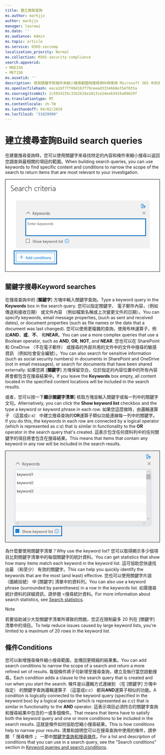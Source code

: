 ```yaml
---
title: 建立搜尋查詢
ms.author: markjjo
author: markjjo
manager: laurawi
ms.date: ''
ms.audience: Admin
ms.topic: article
ms.service: O365-seccomp
localization_priority: Normal
ms.collection: M365-security-compliance
search.appverid:
- MOE150
- MET150
ms.assetid: ''
description: 使用關鍵字和條件來縮小搜尋範圍時搜尋資料時使用 Microsoft 365 中的資料進行調查。
ms.openlocfilehash: eeca1bf7ff89d1b7f79ceeed3334668e354f035a
ms.sourcegitcommit: 2c5834235c32b2616e1813ce24eeb3419a09629f
ms.translationtype: MT
ms.contentlocale: zh-TW
ms.lasthandoff: 04/02/2019
ms.locfileid: "31029998"
---
```

# <a name="build-search-queries"></a><span data-ttu-id="9457f-103">建立搜尋查詢</span><span class="sxs-lookup"><span data-stu-id="9457f-103">Build search queries</span></span>

<span data-ttu-id="9457f-104">在建置搜尋查詢時，您可以使用關鍵字來尋找特定的內容和條件來縮小搜尋以返回您調查與最相關的項目的範圍。</span><span class="sxs-lookup"><span data-stu-id="9457f-104">When building search queries, you can use keywords to find specific content and conditions to narrow the scope of the search to return items that are most relevant to your investigation.</span></span>

![使用關鍵字和條件來縮小搜尋結果](../media/SearchQueryBox.png)

## <a name="keyword-searches"></a><span data-ttu-id="9457f-106">關鍵字搜尋</span><span class="sxs-lookup"><span data-stu-id="9457f-106">Keyword searches</span></span>

<span data-ttu-id="9457f-107">在搜尋查詢中的 [**關鍵字**] 方塊中輸入關鍵字查詢。</span><span class="sxs-lookup"><span data-stu-id="9457f-107">Type a keyword query in the **Keywords** box in the search query.</span></span> <span data-ttu-id="9457f-108">您可以指定關鍵字、 電子郵件內容，（例如傳送和接收日期） 或文件內容 （例如檔案名稱或上次變更文件的日期）。</span><span class="sxs-lookup"><span data-stu-id="9457f-108">You can specify keywords, email message properties, (such as sent and received dates), or document properties (such as file names or the date that a document was last changed).</span></span> <span data-ttu-id="9457f-109">您可以使用更複雜的查詢，使用布林運算子，例如**AND**、**或**、**不**、 和**NEAR**。</span><span class="sxs-lookup"><span data-stu-id="9457f-109">You can use a more complex queries that use a Boolean operator, such as **AND**, **OR**, **NOT**, and **NEAR**.</span></span> <span data-ttu-id="9457f-110">您也可以在 SharePoint 和 OneDrive （不在電子郵件） 或搜尋的外部共用的文件中的文件中搜尋的敏感資訊 （例如社會安全編號）。</span><span class="sxs-lookup"><span data-stu-id="9457f-110">You can also search for sensitive information (such as social security numbers) in documents in SharePoint and OneDrive (not in email messages), or search for documents that have been shared externally.</span></span> <span data-ttu-id="9457f-111">如果您將 [**關鍵字**] 方塊保留空白，位於指定的內容位置中的所有內容將會都包含在搜尋結果中。</span><span class="sxs-lookup"><span data-stu-id="9457f-111">If you leave the **Keywords** box empty, all content located in the specified content locations will be included in the search results.</span></span>
    
<span data-ttu-id="9457f-112">或者，您可以按一下**顯示關鍵字清單**] 核取方塊並輸入關鍵字或每一列中的關鍵字文句。</span><span class="sxs-lookup"><span data-stu-id="9457f-112">Alternatively, you can click the **Show keyword list** checkbox and the type a keyword or keyword phrase in each row.</span></span> <span data-ttu-id="9457f-113">如果您這麼做時，由邏輯運算子 （這當成*c:s*） 中建立搜尋查詢的**OR**運算子類似功能連線每一列中的關鍵字。</span><span class="sxs-lookup"><span data-stu-id="9457f-113">If you do this, the keywords in each row are connected by a logical operator (which is represented as *c:s*) that is similar in functionality to the **OR** operator in the search query that's created.</span></span> <span data-ttu-id="9457f-114">這表示包含任何資料列中的任何關鍵字的項目將會包含在搜尋結果。</span><span class="sxs-lookup"><span data-stu-id="9457f-114">This means that items that contain any keyword in any row will be included in the search results.</span></span>

![使用 [關鍵字] 清單以取得在查詢中每個關鍵字統計資料](../media/KeywordListSearch.png)

<span data-ttu-id="9457f-116">為什麼要使用關鍵字清單？</span><span class="sxs-lookup"><span data-stu-id="9457f-116">Why use the keyword list?</span></span> <span data-ttu-id="9457f-117">您可以取得顯示多少個項目比對關鍵字清單中的每個關鍵字的統計資料。</span><span class="sxs-lookup"><span data-stu-id="9457f-117">You can get statistics that show how many items match each keyword in the keyword list.</span></span> <span data-ttu-id="9457f-118">這可協助您快速找出最 （和至少） 有效的關鍵字。</span><span class="sxs-lookup"><span data-stu-id="9457f-118">This can help you quickly identify the keywords that are the most (and least) effective.</span></span> <span data-ttu-id="9457f-119">您也可以使用關鍵字片語 （圍繞括號） 中 [關鍵字] 清單中的資料列。</span><span class="sxs-lookup"><span data-stu-id="9457f-119">You can also use a keyword phrase (surrounded by parentheses) in a row in the keywords list.</span></span> <span data-ttu-id="9457f-120">如需搜尋統計資料的詳細資訊，請參閱 <<c0>搜尋統計資料。</span><span class="sxs-lookup"><span data-stu-id="9457f-120">For more information about search statistics, see [Search statistics](search-statistics.md).</span></span>

> [!NOTE]
> <span data-ttu-id="9457f-121">若要協助減少大型關鍵字清單所導致的問題，您正在限制最多 20 列在 [關鍵字] 清單中的項目。</span><span class="sxs-lookup"><span data-stu-id="9457f-121">To help reduce issues caused by large keyword lists, you're limited to a maximum of 20 rows in the keyword list.</span></span>

## <a name="conditions"></a><span data-ttu-id="9457f-122">條件</span><span class="sxs-lookup"><span data-stu-id="9457f-122">Conditions</span></span>
    
<span data-ttu-id="9457f-123">您可以新增搜尋條件縮小搜尋範圍，並傳回更精細的結果集。</span><span class="sxs-lookup"><span data-stu-id="9457f-123">You can add search conditions to narrow the scope of a search and return a more refined set of results.</span></span> <span data-ttu-id="9457f-124">每個條件將子句新增至搜尋查詢，建立及執行當您啟動搜尋。</span><span class="sxs-lookup"><span data-stu-id="9457f-124">Each condition adds a clause to the search query that is created and run when you start the search.</span></span> <span data-ttu-id="9457f-125">條件是以邏輯方式連線到 （在 [關鍵字] 方塊中指定） 的關鍵字查詢邏輯運算子 （這當成*c:c*） 都與**AND**運算子相似的功能。</span><span class="sxs-lookup"><span data-stu-id="9457f-125">A condition is logically connected to the keyword query (specified in the keyword box) by a logical operator (which is represented as *c:c*) that is similar in functionality to the **AND** operator.</span></span> <span data-ttu-id="9457f-126">這表示項目必須符合的關鍵字查詢和搜尋結果中包含的一或多個條件。</span><span class="sxs-lookup"><span data-stu-id="9457f-126">That means that items have to satisfy both the keyword query and one or more conditions to be included in the search results.</span></span> <span data-ttu-id="9457f-127">這就是條件如何協助您縮小搜尋結果。</span><span class="sxs-lookup"><span data-stu-id="9457f-127">This is how conditions help to narrow your results.</span></span> <span data-ttu-id="9457f-128">清單和說明您可以在搜尋查詢中使用的條件，請參閱 「 搜尋條件 」 一節中[關鍵字查詢和搜尋條件](../keyword-queries-and-search-conditions.md#search-conditions)。</span><span class="sxs-lookup"><span data-stu-id="9457f-128">For a list and description of conditions that you can use in a search query, see the "Search conditions" section in [Keyword queries and search conditions](../keyword-queries-and-search-conditions.md#search-conditions).</span></span>
